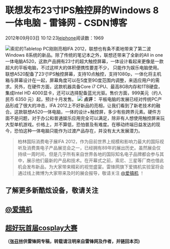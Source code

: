 
# 联想发布23寸IPS触控屏的Windows 8一体电脑 - 雷锋网 - CSDN博客


2012年09月03日 10:12:23[leiphone](https://me.csdn.net/leiphone)阅读数：1969


![](http://www.leiphone.com/wp-content/uploads/2012/08/a520hero042.jpg)索尼的Tabletop
 PC刚刚亮相IFA 2012，联想也有条不紊地带来了第二波Windows 8系统的新品。除了传统的笔记本之外，联想还带来了全新的All in one一体电脑A520，这款产品拥有23寸的超大触控屏幕，一体设计看起来更像是一款超大的平板电脑，不过这样大的体积便携性要差不少， 只能作为娱乐电脑使用。
联想A520配备了23寸IPS触控屏幕，支持10点触控，支持1080p，一体化将主机箱与屏幕设计在一起，屏幕角度可以在5度至90度范围内调整，来适应用户的需求。另外，在硬件方面，这款机器具备Core i7 CPU、最高8GB内存和1TB硬盘，集成Intel HD 4000显卡，还可以选择配备蓝光光驱。售价方面，999美元（约人民币 6350 元）起，预计十月发售。
![](http://www.leiphone.com/wp-content/uploads/2012/08/a520hero041.jpg)
**点评：**
平板电脑的发展已经对传统PC产品形成了很大的冲击，IFA 2012上不好新品的亮相，让我们看到了新老技术的融合。这款联想A520一体电脑，一体的设计+触控屏，多少有些跨界元素。硬件方面不是问题，对于办公和普通娱乐应用完全可以满足，除非有人想使用触控屏来玩大型单机游戏。价格上，并不算低，恐怕普及有难度。在移动终端日益发达的现今，恐怕这种一体电脑只能作为过渡产品存在，并没有太大发展潜力。
> 柏林国际消费电子展IFA 2012，作为目前世界上规模和影响力最大的国际视听及消费类电子产品展览会之一，已经拥有89年的展出历史。虽然展会仅持续一周时间，但是几乎所有来自世界各地的国际知名电子品牌都会参与其中，展示他们最新的产品和技术。在开幕式之前，索尼、三星等厂商也借此机会发布新品，为大家带来精彩的视觉盛宴。雷锋网旗下爱搞机实验室将会通过线上微博为大家带来及时的展会报导，敬请关注
> [@爱搞机](http://weibo.com/u/2708473010)
> ！

## 了解更多新酷炫设备，敬请关注
## [@爱搞机](http://weibo.com/u/2708473010)
## [超好玩首届cosplay大赛](http://coser.leiphone.com/cosplaymatch/)

**（****[张召林](http://www.leiphone.com/author/%E5%BC%A0%E5%8F%AC%E6%9E%97)****供****雷锋网****专稿，转载请注明来自雷锋网及作者，并链回本页)**

